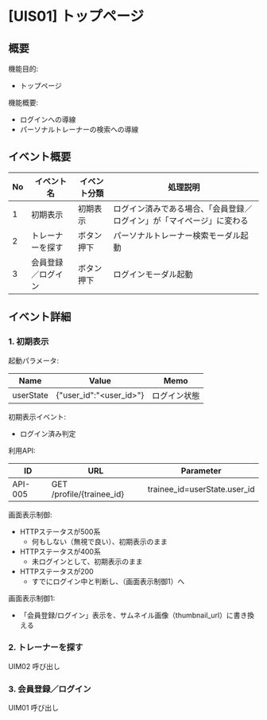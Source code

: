 # [UIS01] トップページ

## 概要

機能目的:

- トップページ

機能概要:

- ログインへの導線
- パーソナルトレーナーの検索への導線

## イベント概要

| No | イベント名     | イベント分類 | 処理説明                                |
|----|-----------|--------|-------------------------------------|
| 1  | 初期表示      | 初期表示   | ログイン済みである場合、「会員登録／ログイン」が「マイページ」に変わる |
| 2  | トレーナーを探す  | ボタン押下  | パーソナルトレーナー検索モーダル起動                  |
| 3  | 会員登録／ログイン | ボタン押下  | ログインモーダル起動                          |

## イベント詳細

### 1. 初期表示

起動パラメータ:

| Name | Value | Memo |
| --- | --- | --- |
| userState | {"user_id":"<user_id>"} | ログイン状態 |

初期表示イベント:

- ログイン済み判定

利用API:

| ID  |  URL | Parameter |
| --- | --- | -- |
| API-005 | GET /profile/{trainee_id} | trainee_id=userState.user_id |

画面表示制御:

- HTTPステータスが500系
  - 何もしない（無視で良い）、初期表示のまま
- HTTPステータスが400系
  - 未ログインとして、初期表示のまま
- HTTPステータスが200
  - すでにログイン中と判断し、（画面表示制御1）へ

画面表示制御1:

- 「会員登録/ログイン」表示を、サムネイル画像（thumbnail_url）に書き換える

### 2. トレーナーを探す

UIM02 呼び出し

### 3. 会員登録／ログイン

UIM01 呼び出し
